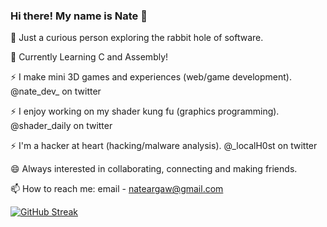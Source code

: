 ### Hi there! My name is Nate 👋

🔭 Just a curious person exploring the rabbit hole of software. 

🌱 Currently Learning C and Assembly!

⚡ I make mini 3D games and experiences (web/game development). @nate_dev_ on twitter

⚡ I enjoy working on my shader kung fu (graphics programming). @shader_daily on twitter

⚡ I'm a hacker at heart (hacking/malware analysis). @_localH0st on twitter

😄 Always interested in collaborating, connecting and making friends.

📫 How to reach me: email - nateargaw@gmail.com

 
 
 [![GitHub Streak](https://github-readme-streak-stats.herokuapp.com/?user=nargaw&theme=highcontrast&hide_border=true)](https://github.com/DenverCoder1/github-readme-streak-stats)

<!--
**nargaw/nargaw** is a ✨ _special_ ✨ repository because its `README.md` (this file) appears on your GitHub profile.

Here are some ideas to get you started:

- 🔭 I’m currently working on ...
- 🌱 I’m currently learning ...
- 👯 I’m looking to collaborate on ...
- 🤔 I’m looking for help with ...
- 💬 Ask me about ...
- 📫 How to reach me: ...
- 😄 Pronouns: ...
- ⚡ Fun fact: ...
-->
